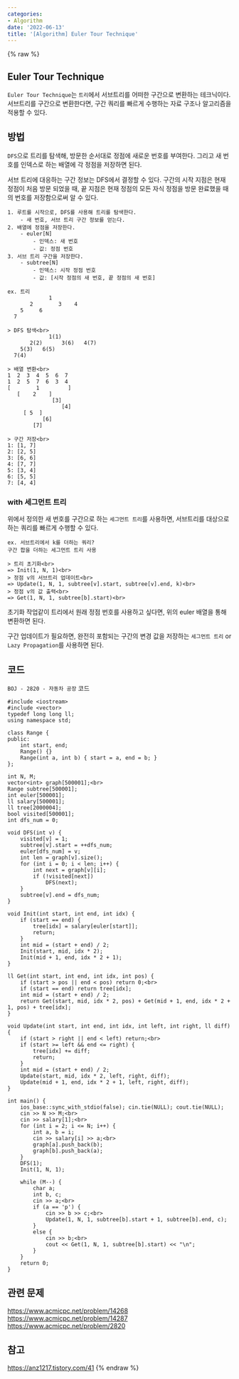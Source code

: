 ```yaml
---
categories:
- Algorithm
date: '2022-06-13'
title: '[Algorithm] Euler Tour Technique'
---
```


{% raw %}
## Euler Tour Technique
`Euler Tour Technique`는 `트리`에서 서브트리를 어떠한 구간으로 변환하는 테크닉이다. 서브트리를 구간으로 변환한다면, 구간 쿼리를 빠르게 수행하는 자료 구조나 알고리즘을 적용할 수 있다.

## 방법
`DFS`으로 트리를 탐색해, 방문한 순서대로 정점에 새로운 번호를 부여한다. 그리고 새 번호를 인덱스로 하는 배열에 각 정점을 저장하면 된다.

서브 트리에 대응하는 구간 정보는 DFS에서 결정할 수 있다. 구간의 시작 지점은 현재 정점이 처음 방문 되었을 때, 끝 지점은 현재 정점의 모든 자식 정점을 방문 완료했을 때의 번호를 저장함으로써 알 수 있다.
```
1. 루트를 시작으로, DFS를 사용해 트리를 탐색한다.
	- 새 번호, 서브 트리 구간 정보를 얻는다.
2. 배열에 정점을 저장한다.
	- euler[N]
		- 인덱스: 새 번호
		- 값: 정점 번호
3. 서브 트리 구간을 저장한다.
	- subtree[N]
		- 인덱스: 시작 정점 번호
		- 값: [시작 정점의 새 번호, 끝 정점의 새 번호]
```

```
ex. 트리
             1
       2        3    4
    5     6
  7

> DFS 탐색<br>
             1(1)
       2(2)      3(6)   4(7)
    5(3)   6(5)
  7(4)

> 배열 변환<br>
1  2  3  4  5  6  7
1  2  5  7  6  3  4
[        1         ]
   [    2    ]
	          [3]
                 [4]
     [ 5  ]
           [6]
        [7]

> 구간 저장<br>
1: [1, 7]
2: [2, 5]
3: [6, 6]
4: [7, 7]
5: [3, 4]
6: [5, 5]
7: [4, 4]
```

### with 세그먼트 트리
위에서 정의한 새 번호를 구간으로 하는 `세그먼트 트리`를 사용하면, 서브트리를 대상으로 하는 쿼리를 빠르게 수행할 수 있다.

```
ex. 서브트리에서 k를 더하는 쿼리?
구간 합을 더하는 세그먼트 트리 사용

> 트리 초기화<br>
=> Init(1, N, 1)<br>
> 정점 v의 서브트리 업데이트<br>
=> Update(1, N, 1, subtree[v].start, subtree[v].end, k)<br>
> 정점 v의 값 출력<br>
=> Get(1, N, 1, subtree[b].start)<br>
```

초기화 작업같이 트리에서 원래 정점 번호를 사용하고 싶다면, 위의 euler 배열을 통해 변환하면 된다.

구간 업데이트가 필요하면, 완전히 포함되는 구간의 변경 값을 저장하는 `세그먼트 트리` or `Lazy Propagation`를 사용하면 된다.

## 코드
`BOJ - 2820 - 자동차 공장` 코드
```
#include <iostream>
#include <vector>
typedef long long ll;
using namespace std;

class Range {
public:
	int start, end;
	Range() {}
	Range(int a, int b) { start = a, end = b; }
};

int N, M;
vector<int> graph[500001];<br>
Range subtree[500001];
int euler[500001];
ll salary[500001];
ll tree[2000004];
bool visited[500001];
int dfs_num = 0;

void DFS(int v) {
	visited[v] = 1;
	subtree[v].start = ++dfs_num;
	euler[dfs_num] = v;
	int len = graph[v].size();
	for (int i = 0; i < len; i++) {
		int next = graph[v][i];
		if (!visited[next])
			DFS(next);
	}
	subtree[v].end = dfs_num;
}

void Init(int start, int end, int idx) {
	if (start == end) {
		tree[idx] = salary[euler[start]];
		return;
	}
	int mid = (start + end) / 2;
	Init(start, mid, idx * 2);
	Init(mid + 1, end, idx * 2 + 1);
}

ll Get(int start, int end, int idx, int pos) {
	if (start > pos || end < pos) return 0;<br>
	if (start == end) return tree[idx];
	int mid = (start + end) / 2;
	return Get(start, mid, idx * 2, pos) + Get(mid + 1, end, idx * 2 + 1, pos) + tree[idx];
}

void Update(int start, int end, int idx, int left, int right, ll diff) {
	if (start > right || end < left) return;<br>
	if (start >= left && end <= right) {
		tree[idx] += diff;
		return;
	}
	int mid = (start + end) / 2;
	Update(start, mid, idx * 2, left, right, diff);
	Update(mid + 1, end, idx * 2 + 1, left, right, diff);
}

int main() {
	ios_base::sync_with_stdio(false); cin.tie(NULL); cout.tie(NULL);
	cin >> N >> M;<br>
	cin >> salary[1];<br>
	for (int i = 2; i <= N; i++) {
		int a, b = i;
		cin >> salary[i] >> a;<br>
		graph[a].push_back(b);
		graph[b].push_back(a);
	}
	DFS(1);
	Init(1, N, 1);

	while (M--) {
		char a;
		int b, c;
		cin >> a;<br>
		if (a == 'p') {
			cin >> b >> c;<br>
			Update(1, N, 1, subtree[b].start + 1, subtree[b].end, c);
		}
		else {
			cin >> b;<br>
			cout << Get(1, N, 1, subtree[b].start) << "\n";
		}
	}
	return 0;
}
```

## 관련 문제
https://www.acmicpc.net/problem/14268
https://www.acmicpc.net/problem/14287
https://www.acmicpc.net/problem/2820

## 참고
https://anz1217.tistory.com/41
{% endraw %}